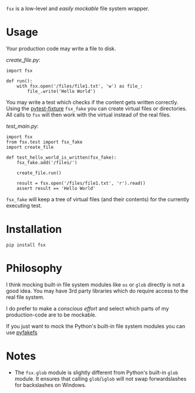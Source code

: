 `fsx` is a low-level and *easily mockable* file system wrapper.

# Usage
Your production code may write a file to disk.

*create_file.py*:

    import fsx

    def run():
        with fsx.open('/files/file1.txt', 'w') as file_:
            file_.write('Hello World')


You may write a test which checks if the content gets written correctly.
Using the [pytest-fixture] `fsx_fake` you can create virtual files or directories.
All calls to `fsx` will then work with the virtual instead of the real files.

*test_main.py*:

    import fsx
    from fsx.test import fsx_fake
    import create_file

    def test_hello_world_is_written(fsx_fake):
        fsx_fake.add('/files/')

        create_file.run()

        result = fsx.open('/files/file1.txt', 'r').read()
        assert result == 'Hello World'

`fsx_fake` will keep a tree of virtual files (and their contents) for the currently executing test.

# Installation

    pip install fsx

# Philosophy
I think mocking built-in file system modules like `os` or `glob` directly is not a good idea.
You may have 3rd party libraries which do require access to the real file system.

I do prefer to make a *conscious effort* and select which parts of my production-code are to be mockable.

If you just want to mock the Python's built-in file system modules you can use [pyfakefs]

# Notes
- The `fsx.glob` module is slightly different from Python's built-in `glob` module.
  It ensures that calling `glob`/`iglob` will not swap forwardslashes for backslashes on Windows.

[pytest-fixture]: https://docs.pytest.org/en/latest/fixture.html
[pyfakefs]: https://github.com/jmcgeheeiv/pyfakefs
